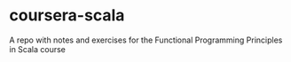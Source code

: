 # coursera-scala
A repo with notes and exercises for the Functional Programming Principles in Scala course
